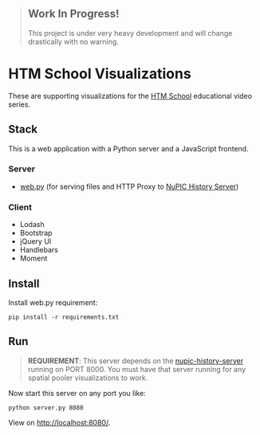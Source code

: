 > ## Work In Progress!
> This project is under very heavy development and will change drastically with no warning.

# HTM School Visualizations

These are supporting visualizations for the [HTM School](https://www.youtube.com/playlist?list=PL3yXMgtrZmDqhsFQzwUC9V8MeeVOQ7eZ9) educational video series.

## Stack

This is a web application with a Python server and a JavaScript frontend.

### Server

- [web.py](http://webpy.org/) (for serving files and HTTP Proxy to [NuPIC History Server](https://github.com/htm-community/nupic-history-server))

### Client

- Lodash
- Bootstrap
- jQuery UI
- Handlebars
- Moment

## Install

Install web.py requirement:

    pip install -r requirements.txt

## Run

> **REQUIREMENT**: This server depends on the [nupic-history-server](https://github.com/htm-community/nupic-history-server) running on PORT 8000. You must have that server running for any spatial pooler visualizations to work.

Now start this server on any port you like:

    python server.py 8080

View on <http://localhost:8080/>.
